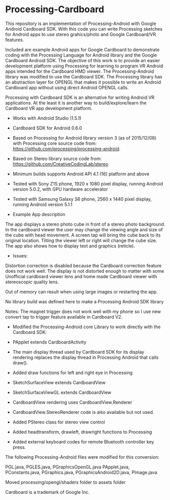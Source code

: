 # Processing-Cardboard
This repository is an implementation of Processing-Android with Google Android Cardboard SDK.
With this code you can write Processing sketches for Android apps to use stereo grahics/photo and Google Cardboard/VR features.

 Included are example Android apps for Google Cardboard to demonstrate coding with the Processing Language for Android library and
 the Google Cardboard Android SDK. The objective of this work is to provide an easier 
 development platform using Processing for learning to program VR Android apps intended for the Cardboard HMD viewer.
 The  Processing-Android library was modified to use the Cardboard SDK.
 The Processing library has an abstraction layer for OPENGL that makes it possible
 to write an Android Cardboard app without using direct Android OPENGL calls. 
 
 Processing with Cardboard SDK is an alternative for writing Android VR applications. At the least it is
 another way to build/explore/learn the Cardboard VR app development platform.
 
 * Works with Android Studio (1.5.1)
 * Cardboard SDK for Android 0.6.0
 * Based on Processing for Android library version 3 (as of 2015/12/08) with Processing core source code from: https://github.com/processing/processing-android.
 * Based on Stereo library source code from: https://github.com/CreativeCodingLab/stereo
 
 * Minimum builds supports Android API 4.1 (16) platform and above
 * Tested with Sony Z1S phone, 1920 x 1080 pixel display, running Android version 5.0.2, with GPU hardware accelerator
 * Tested with Samsung Galaxy S6 phone, 2560 x 1440 pixel display, running Android version 5.1.1
 
 * Example App description
 
The app displays a stereo photo cube in front of a stereo photo background. In the cardboard viewer the user may change the viewing angle and size of the cube with head movement. A screen tap will bring the cube back to its original location. Tilting the viewer left or right will change the cube size. The app also shows how to display text and graphics (reticle).
 
 * Issues:
 
Distortion correction is disabled because the Cardboard correction feature does not work well.
 The display is not distorted enough to matter with some Unofficial cardboard viewer lens and
 home made Cardboard viewer with stereoscopic quality lens.
 
 Out of memory can result when using large images or restarting the app.
 
 No library build was defined here to make a Processing Android SDK library 
 
 Notes:
 The magnet trigger does not work well with my phone so I use new convert tap to trigger feature
 available in Cardboard V2.

 * Modified the Processing-Android core Library to work directly with the Cardboard SDK:

 * PApplet extends CardboardActivity
 
 * The main display thread used by Cardboard SDK for its display rendering replaces the display thread in Processing Android that calls draw().

 * Added draw functions for left and right eye in Processing

 * SketchSurfaceView extends CardboardView

 * SketchSurfaceViewGL extends CardboardView

 * CardboardView rendering uses CardboardView.Renderer

 * CardboardView.StereoRenderer code is also available but not used.

 * Added PStereo class for stereo view control
  
 * Added headtransform, drawleft, drawright functions to Processing
  
 * Added external keyboard codes for remote Bluetooth controller key press.
 

 The following Processing-Android files were modified for this conversion:
 
   PGL.java,  PGLES.java,  PGraphicsOpenGL.java
   PApplet.java,  PConstants.java,  PGraphics.java,  PGraphicsAndroid2D.java,  PImage.java
 
 Moved processing/opengl/shaders folder to assets folder
 
 Cardboard is a trademark of Google Inc.

